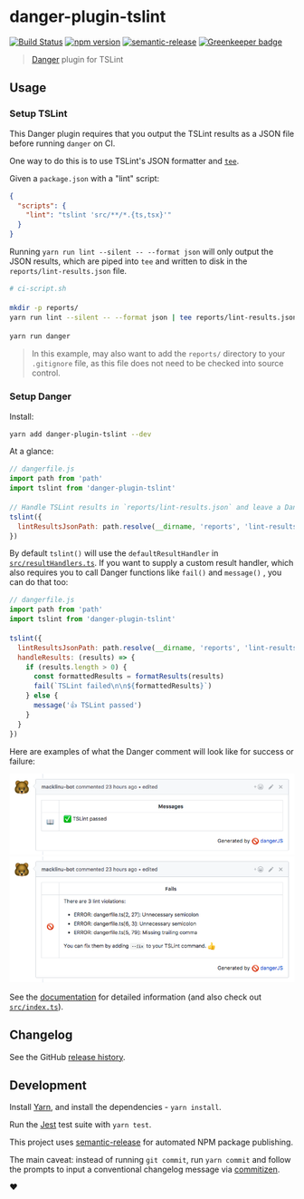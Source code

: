 # danger-plugin-tslint

[![Build Status](https://travis-ci.org/macklinu/danger-plugin-tslint.svg?branch=master)](https://travis-ci.org/macklinu/danger-plugin-tslint)
[![npm version](https://badge.fury.io/js/danger-plugin-tslint.svg)](https://badge.fury.io/js/danger-plugin-tslint)
[![semantic-release](https://img.shields.io/badge/%20%20%F0%9F%93%A6%F0%9F%9A%80-semantic--release-e10079.svg)](https://github.com/semantic-release/semantic-release)
[![Greenkeeper badge](https://badges.greenkeeper.io/macklinu/danger-plugin-tslint.svg)](https://greenkeeper.io/)

> [Danger](https://github.com/danger/danger-js) plugin for TSLint


## Usage

### Setup TSLint

This Danger plugin requires that you output the TSLint results as a JSON file before running `danger` on CI.

One way to do this is to use TSLint's JSON formatter and [`tee`](https://en.wikipedia.org/wiki/Tee_(command)).

Given a `package.json` with a "lint" script:

```json
{
  "scripts": {
    "lint": "tslint 'src/**/*.{ts,tsx}'"
  }
}
```

Running `yarn run lint --silent -- --format json` will only output the JSON results, which are piped into `tee` and written to disk in the `reports/lint-results.json` file.

```sh
# ci-script.sh

mkdir -p reports/
yarn run lint --silent -- --format json | tee reports/lint-results.json

yarn run danger
```

> In this example, may also want to add the `reports/` directory to your `.gitignore` file, as this file does not need to be checked into source control.

### Setup Danger

Install:

```sh
yarn add danger-plugin-tslint --dev
```

At a glance:

```js
// dangerfile.js
import path from 'path'
import tslint from 'danger-plugin-tslint'

// Handle TSLint results in `reports/lint-results.json` and leave a Danger comment on the PR
tslint({
  lintResultsJsonPath: path.resolve(__dirname, 'reports', 'lint-results.json'),
})
```

By default `tslint()` will use the `defaultResultHandler` in [`src/resultHandlers.ts`](https://github.com/macklinu/danger-plugin-tslint/blob/master/src/resultHandlers.ts). If you want to supply a custom result handler, which also requires you to call Danger functions like `fail()` and `message()` , you can do that too:

```js
// dangerfile.js
import path from 'path'
import tslint from 'danger-plugin-tslint'

tslint({
  lintResultsJsonPath: path.resolve(__dirname, 'reports', 'lint-results.json'),
  handleResults: (results) => {
    if (results.length > 0) {
      const formattedResults = formatResults(results)
      fail(`TSLint failed\n\n${formattedResults}`)
    } else {
      message('👍 TSLint passed')
    }
  }
})
```

Here are examples of what the Danger comment will look like for success or failure:

![success](screenshots/success.png)
![failure](screenshots/failure.png)

See the [documentation](http://macklin.underdown.me/danger-plugin-tslint/modules/tslint.html#tslint-1) for detailed information (and also check out [`src/index.ts`](https://github.com/macklinu/danger-plugin-tslint/blob/master/src/index.ts)).

## Changelog

See the GitHub [release history](https://github.com/macklinu/danger-plugin-tslint/releases).

## Development

Install [Yarn](https://yarnpkg.com/en/), and install the dependencies - `yarn install`.

Run the [Jest](https://facebook.github.io/jest/) test suite with `yarn test`.

This project uses [semantic-release](https://github.com/semantic-release/semantic-release) for automated NPM package publishing.

The main caveat: instead of running `git commit`, run `yarn commit` and follow the prompts to input a conventional changelog message via [commitizen](https://github.com/commitizen/cz-cli).

:heart:
